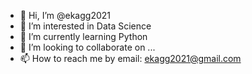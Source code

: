 - 👋 Hi, I’m @ekagg2021
- 👀 I’m interested in Data Science
- 🌱 I’m currently learning Python
- 💞️ I’m looking to collaborate on ...
- 📫 How to reach me by email: ekagg2021@gmail.com

<!---
ekagg2021/ekagg2021 is a ✨ special ✨ repository because its `README.md` (this file) appears on your GitHub profile.
You can click the Preview link to take a look at your changes.
--->
